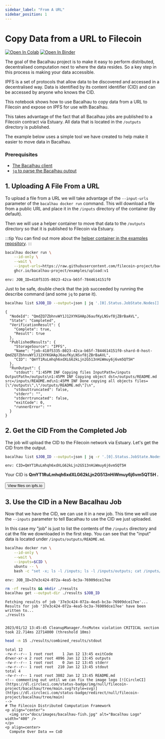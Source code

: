 ```yaml
---
sidebar_label: "From A URL"
sidebar_position: 1
---
```

# Copy Data from a URL to Filecoin

[![Open In Colab](https://colab.research.google.com/assets/colab-badge.svg)](https://colab.research.google.com/github/bacalhau-project/examples/blob/main/data-ingestion/from-url/index.ipynb)
[![Open In Binder](https://mybinder.org/badge.svg)](https://mybinder.org/v2/gh/bacalhau-project/examples/HEAD?labpath=data-ingestion/from-url/index.ipynb)


The goal of the Bacalhau project is to make it easy to perform distributed, decentralised computation next to where the data resides. So a key step in this process is making your data accessible.

IPFS is a set of protocols that allow data to be discovered and accessed in a decentralised way. Data is identified by its content identifier (CID) and can be accessed by anyone who knows the CID.

This notebook shows how to use Bacalhau to copy data from a URL to Filecoin and expose on IPFS for use with Bacalhau.

This takes advantage of the fact that all Bacalhau jobs are published to a Filecoin contract via Estuary. All data that is located in the `/outputs` directory is published.

The example below uses a simple tool we have created to help make it easier to move data in Bacalhau.

### Prerequisites

* [The Bacalhau client](https://docs.bacalhau.org/getting-started/installation)
* [`jq` to parse the Bacalhau output](https://stedolan.github.io/jq/download/)

## 1. Uploading A File From a URL

To upload a file from a URL we will take advantage of the `--input-urls` parameter of the `bacalhau docker run` command. This will download a file from a public URL and place it in the `/inputs` directory of the container (by default).

Then we will use a helper container to move that data to the `/outputs` directory so that it is published to Filecoin via Estuary.

:::tip
You can find out more about the [helper container in the examples repository](https://github.com/bacalhau-project/examples/tree/main/tools/upload).
:::


```bash
bacalhau docker run \
    --id-only \
    --wait \
    --input-urls=https://raw.githubusercontent.com/filecoin-project/bacalhau/main/README.md \
    ghcr.io/bacalhau-project/examples/upload:v1
```

    env: JOB_ID=418f5335-8023-42ca-b65f-7844614151f0


Just to be safe, double check that the job succeeded by running the describe command (and some `jq` to parse it).


```bash
bacalhau list $JOB_ID --output=json | jq '.[0].Status.JobState.Nodes[] | .Shards."0" | select(.RunOutput)'
```

    {
      "NodeId": "QmdZQ7ZbhnvWY1J12XYKGHApJ6aufKyLNSvf8jZBrBaAVL",
      "State": "Completed",
      "VerificationResult": {
        "Complete": true,
        "Result": true
      },
      "PublishedResults": {
        "StorageSource": "IPFS",
        "Name": "job-418f5335-8023-42ca-b65f-7844614151f0-shard-0-host-QmdZQ7ZbhnvWY1J12XYKGHApJ6aufKyLNSvf8jZBrBaAVL",
        "CID": "QmYT1RuLmhqh6xdXLG62kLjn2G513nHiWmuy6j6vm5QT5H"
      },
      "RunOutput": {
        "stdout": "1:45PM INF Copying files InputPath=/inputs OutputPath=/outputs\n1:45PM INF Copying object dst=/outputs/README.md src=/inputs/README.md\n1:45PM INF Done copying all objects files=[\"/outputs\",\"/outputs/README.md\"]\n",
        "stdouttruncated": false,
        "stderr": "",
        "stderrtruncated": false,
        "exitCode": 0,
        "runnerError": ""
      }
    }


## 2. Get the CID From the Completed Job

The job will upload the CID to the Filecoin network via Estuary. Let's get the CID from the output.


```bash
bacalhau list $JOB_ID --output=json | jq -r '.[0].Status.JobState.Nodes[] | .Shards."0".PublishedResults | select(.CID) | .CID'
```

    env: CID=QmYT1RuLmhqh6xdXLG62kLjn2G513nHiWmuy6j6vm5QT5H



Your CID is <b>QmYT1RuLmhqh6xdXLG62kLjn2G513nHiWmuy6j6vm5QT5H
.</b><br/><br/><a href="https://ipfs.io/ipfs/QmYT1RuLmhqh6xdXLG62kLjn2G513nHiWmuy6j6vm5QT5H
"><button>View files on ipfs.io</button></a>


## 3. Use the CID in a New Bacalhau Job

Now that we have the CID, we can use it in a new job. This time we will use the `--inputs` parameter to tell Bacalhau to use the CID we just uploaded.

In this case my "job" is just to list the contents of the `/inputs` directory and cat the file we downloaded in the first step. You can see that the "input" data is located under `/inputs/outputs/README.md`.


```bash
bacalhau docker run \
    --id-only \
    --wait \
    --inputs=$CID \
    ubuntu -- \
    bash -c "set -x; ls -l /inputs; ls -l /inputs/outputs; cat /inputs/outputs/README.md"
```

    env: JOB_ID=37e3c424-072a-4ea5-bc3a-76909dce17ee



```bash
rm -rf results && mkdir ./results
bacalhau get --output-dir ./results $JOB_ID 
```

    Fetching results of job '37e3c424-072a-4ea5-bc3a-76909dce17ee'...
    Results for job '37e3c424-072a-4ea5-bc3a-76909dce17ee' have been written to...
    ./results


    2023/01/12 13:45:45 CleanupManager.fnsMutex violation CRITICAL section took 22.714ms 22714000 (threshold 10ms)



```bash
head -n 15 ./results/combined_results/stdout
```

    total 12
    -rw-r--r-- 1 root root    1 Jan 12 13:45 exitCode
    drwxr-xr-x 2 root root 4096 Jan 12 13:45 outputs
    -rw-r--r-- 1 root root    0 Jan 12 13:45 stderr
    -rw-r--r-- 1 root root  210 Jan 12 13:45 stdout
    total 4
    -rw-r--r-- 1 root root 3802 Jan 12 13:45 README.md
    <!-- commenting out until we can fix the image logo [![CircleCI](https://dl.circleci.com/status-badge/img/null/filecoin-project/bacalhau/tree/main.svg?style=svg)](https://dl.circleci.com/status-badge/redirect/null/filecoin-project/bacalhau/tree/main)
    -->
    # The Filecoin Distributed Computation Framework  
    <p align="center">
      <img src="docs/images/bacalhau-fish.jpg" alt="Bacalhau Logo" width="400" />
    </p>
    <p align=center>
      Compute Over Data == CoD

